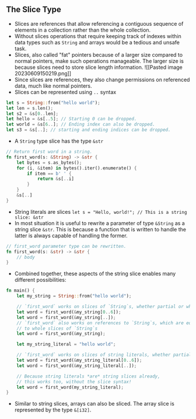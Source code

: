 ## The Slice Type
- Slices are references that allow referencing a contiguous sequence of elements in a collection rather than the whole collection.
- Without slices operations that require keeping track of indexes within data types such as `String` and arrays would be a tedious and unsafe task. 
- Slices, also called "fat" pointers because of a larger size compared to normal pointers, make such operations manageable. The larger size is because slices need to store slice length information.
![[Pasted image 20230609150219.png]]
- Since slices are references, they also change permissions on referenced data, much like normal pointers.
- Slices can be represented using `..` syntax
```rust
let s = String::from("hello world");
let len = s.len();
let s2 = &s[0..len];
let hello = &s[..5]; // Starting 0 can be dropped.
let world = &s[6..]; // Ending index can also be dropped.
let s3 = &s[..]; // starting and ending indices can be dropped.
```
- A `String` type slice has the type `&str`
```rust
// Return first word in a string.
fn first_word(s: &String) -> &str {
	let bytes = s.as_bytes();
	for (i, &item) in bytes().iter().enumerate() {
		if item == b' ' {
			return &s[..i]
		}
	}
	&s[..]
}
```
- String literals are slices
`let s = "Hello, world!"; // This is a string slice: &str`
- In most situation it is useful to rewrite a parameter of type `&String` as a string slice `&str`. This is because a function that is written to handle the latter is always capable of handling the former.
```rust
// first_word parameter type can be rewritten.
fn first_word(s: &str) -> &str {
	// body
}
```
- Combined together, these aspects of the string slice enables many different possibilities:
```rust
fn main() {
    let my_string = String::from("hello world");

    // `first_word` works on slices of `String`s, whether partial or whole
    let word = first_word(&my_string[0..6]);
    let word = first_word(&my_string[..]);
    // `first_word` also works on references to `String`s, which are equivalent
    // to whole slices of `String`s
    let word = first_word(&my_string);

    let my_string_literal = "hello world";

    // `first_word` works on slices of string literals, whether partial or whole
    let word = first_word(&my_string_literal[0..6]);
    let word = first_word(&my_string_literal[..]);

    // Because string literals *are* string slices already,
    // this works too, without the slice syntax!
    let word = first_word(my_string_literal);
}
```

- Similar to string slices, arrays can also be sliced. The array slice is represented by the type `&[i32]`.